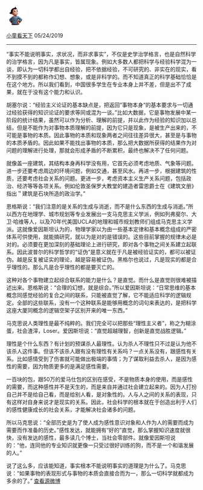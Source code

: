 [![image0.jpg](../_resources/image0-1.jpg)](http://weibo.com/1831727905)

[小童看天下](http://weibo.com/1831727905)
05/24/2019

* * *

“事实不能说明事实，求状况，而非求事实”，不仅是史学治学格言，也是自然科学的治学格言，因为凡是事实，皆属现象。例如大多数人都把科学与经验科学混为一谈，即认为一切科学都出自经验，把不依据经验，不可研究的、非实在的现实，看不到摸不到的都称作幻想、想象，或是非科学的。而不知道真正的科学基础恰恰是在这个地方。所以我们看到，中国很多学生在专业本身上并不差，但是出不了成果，就在于没有这个能力和认识。

胡塞尔说：“经验主义论证的基本缺点是，把返回“事物本身“的基本要求与一切通过经验获得的知识论证的要求等同或混为一谈。”比如大数据，它是事物发展中某一阶段的统计结果，虽然可以作为分析、理解的前提，并以此作为经验的知识加以总结，但是不能作为对事物本质理解的前提，因为它只是现象，是被生产出来的，不可能是事物的本质。因此事物的本质和现象两者之间往往差异很大，甚至是与事物的本质矛盾的。因此如果不能找出事物的本质，那么把大数据所获得的结果作为对问题的理解进行处理，那就会形成矛盾的不断累积，最终也解决不了任何问题。

就像盖一座建筑，其结构本身再科学没有用，它首先必须考虑地质、气象等问题。进一步还要考虑周边的环境问题，例如交通，甚至风水。再进一步，根据建筑的性质，还要考虑社会关系的问题。更进一步，考虑资本主义生产关系问题，包括政治、经济等等各项关系。例如伦敦圣保罗大教堂的建造者雷恩爵士在《建筑文册》指出＂建筑是石块所造的政治学。”

恩格斯说：“我们注意的是关系的生成与消逝，而不是什么东西的生成与消逝。”所以西方在地理学、城市规划等专业发展出一支马克思主义学派，例如列弗斐尔、大卫·哈维等人，以及70年代美国UCLA的地理和城市规划教师们组成马克思主义学派。这就像爱因斯坦认为的，物理学家以为由一些基本定律和基本概念组成的严密体系可供使用，就能搞研究，就以为是对的是错误的。这些目前掌握的规律未必是对的。必须要在更加深刻的基础理论上进行研究，即对各个事物之间关系建立起联系。因此波普尔的科学哲学的“证伪”是意义就在于凡是被经验证实的，都可以被证伪。越是反复被证实的理论，越是容易被证伪。黑格尔也说过，凡是现实的都是合乎理性的。那么凡是合乎理性的都是要灭亡的。

这种对各个事物建立起综合联系的能力是什么？是直觉。而什么是直觉则很难被描述出来。恩格斯说：“合理的幻想，就是综合。”所以爱因斯坦说：“日常思维的基本概念同感觉经验的复合之间的联系，只能被直觉了解，它不能适应科学的逻辑规定。全部的这些联系，没有一个这种联系是能够用概念的词句来表达的，是把科学这座大厦同概念的逻辑空架子区别开来的唯一东西。”

马克思说人类理性是最不纯粹的。我们完全可以把那些“理性主义者”，称之为糊涂蛋，社会渣滓，Loser。爱因斯坦说：“直觉超越理智，创新是直觉战胜逻辑。”

理性是个什么东西？有计划的预谋杀人最理性。认为杀人不理性只不过是认为他不该杀人这件事。但该不该杀人跟有没有理性有关系吗？一点关系没有，跟感性有关系。比如感情受到了伤害就可能做出极端的事情；为了谋取利益去杀人，是因为感性的需要，因为物质更多的是满足感性需要。

一百块的包，跟50万的爱马仕包的区别在感受，不是物质本身的使用，而是感性的需要，而这种感性并不是天生的，而是来自并通过社会建立起来的。因为人打扮自己并不是给自己看，而是给别人看，是对象性的。人与人之间的关系的表现，只有这样对自身来说才是现实的关系。因此，社会科学的根本就在于创造出利于人们的感性健康成长的社会关系，才能解决社会诸多的问题。

所以马克思说：“全部历史是为了使人成为感性意识对象和人作为人的需要而成为需要而作准备的历史。”感性发达，就能拥有“好的”直觉，那么掌握知识速度就很快，没有发达的感性，最多读几个博士，当社会零部件。就像爱因斯坦说的：“他，连同他的专业知识就更像一只受过很好训练的狗，而不是一个和谐发展的人。”

说了这么多，应该能知道，事实根本不能说明事实的道理是为什么了。马克思说：“如果事物的表现形式与事物的本质会直接合而为一，那么一切科学就都成为多余的了。”
[查看源微博](http://weibo.com/1831727905/HvHaCs2ko)